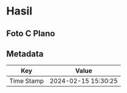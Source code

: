# Hasil

## Foto C Plano


## Metadata

| Key        | Value               |
| ---------- | ------------------- |
| Time Stamp | 2024-02-15 15:30:25 |



